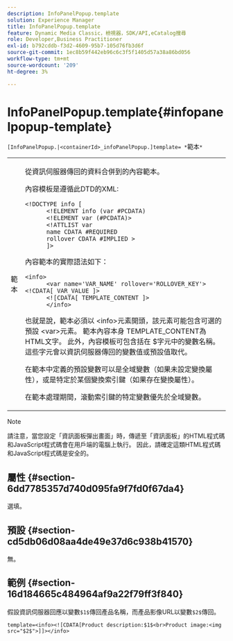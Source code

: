 ```yaml
---
description: InfoPanelPopup.template
solution: Experience Manager
title: InfoPanelPopup.template
feature: Dynamic Media Classic，檢視器，SDK/API,eCatalog搜尋
role: Developer,Business Practitioner
exl-id: b792cddb-f3d2-4609-95b7-105d76fb3d6f
source-git-commit: 1ec8b59f442eb96c6c3f5f1405d57a38a86bd056
workflow-type: tm+mt
source-wordcount: '209'
ht-degree: 3%

---
```


# InfoPanelPopup.template{#infopanelpopup-template}

`[InfoPanelPopup.|<containerId>_infoPanelPopup.]template= *`範本`*`

<table id="table_A6B1B446A7AE4A4A8B552C07EC88E518"> 
 <tbody> 
  <tr> 
   <td> <p> <span class="codeph"><span class="varname"> 範本</span></span> </p> </td> 
   <td> <p>從資訊伺服器傳回的資料合併到的內容範本。 </p> <p>內容模板是遵循此DTD的XML: </p> <p> <code>&lt;!DOCTYPE&nbsp;info&nbsp;[
      &lt;!ELEMENT&nbsp;info&nbsp;(var&nbsp;#PCDATA)
      &lt;!ELEMENT&nbsp;var&nbsp;(#PCDATA)&gt;
      &lt;!ATTLIST&nbsp;var&nbsp;
      name&nbsp;CDATA&nbsp;#REQUIRED
      rollover&nbsp;CDATA&nbsp;#IMPLIED&nbsp;&gt;
      ]&gt;</code> </p> <p>內容範本的實際語法如下： </p> <p> <code>&lt;info&gt;
      &lt;var&nbsp;name='VAR_NAME'&nbsp;rollover='ROLLOVER_KEY'&gt;&lt;!CDATA[&nbsp;VAR_VALUE&nbsp;]&gt;
      &lt;![CDATA[&nbsp;TEMPLATE_CONTENT&nbsp;]&gt;
      &lt;/info&gt;</code> </p> <p>也就是說，範本必須以<span class="codeph"> &lt;info&gt;</span>元素開頭，該元素可能包含可選的預設<span class="codeph"> &lt;var&gt;</span>元素。 範本內容本身<span class="codeph"> TEMPLATE_CONTENT</span>為HTML文字。 此外，內容模板可包含括在<span class="codeph"> $</span>字元中的變數名稱。 這些字元會以資訊伺服器傳回的變數值或預設值取代。 </p> <p>在範本中定義的預設變數可以是全域變數（如果未設定變換屬性），或是特定於某個變換索引鍵（如果存在變換屬性）。 </p> <p>在範本處理期間，滾動索引鍵的特定變數優先於全域變數。 </p> </td> 
  </tr> 
 </tbody> 
</table>

>[!NOTE]
>
>請注意，當您設定「資訊面板彈出畫面」時，傳遞至「資訊面板」的HTML程式碼和JavaScript程式碼會在用戶端的電腦上執行。 因此，請確定這類HTML程式碼和JavaScript程式碼是安全的。

## 屬性 {#section-6dd7785357d740d095fa9f7fd0f67da4}

選填。

## 預設 {#section-cd5db06d08aa4de49e37d6c938b41570}

無。

## 範例 {#section-16d184665c484964af9a22f79ff3f840}

假設資訊伺服器回應以變數`$1$`傳回產品名稱，而產品影像URL以變數`$2$`傳回。

`template=<info><![CDATA[Product description:$1$<br>Product image:<img src="$2$">]]></info>`
